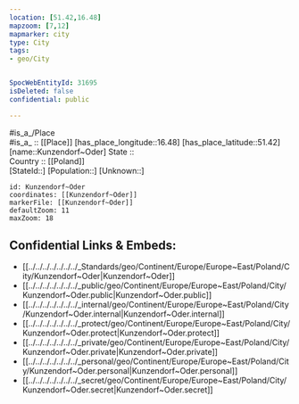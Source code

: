 ```yaml
---
location: [51.42,16.48] 
mapzoom: [7,12] 
mapmarker: city 
type: City
tags:
- geo/City


SpocWebEntityId: 31695
isDeleted: false
confidential: public

---
```

#is_a_/Place  
#is_a_ :: [[Place]] 
[has_place_longitude::16.48] 
[has_place_latitude::51.42] 
[name::Kunzendorf~Oder] 
State ::  
Country :: [[Poland]]  
[StateId::] 
[Population::] 
[Unknown::] 


```leaflet
id: Kunzendorf~Oder
coordinates: [[Kunzendorf~Oder]] 
markerFile: [[Kunzendorf~Oder]] 
defaultZoom: 11 
maxZoom: 18
```


## Confidential Links & Embeds: 
- [[../../../../../../../_Standards/geo/Continent/Europe/Europe~East/Poland/City/Kunzendorf~Oder|Kunzendorf~Oder]] 
- [[../../../../../../../_public/geo/Continent/Europe/Europe~East/Poland/City/Kunzendorf~Oder.public|Kunzendorf~Oder.public]] 
- [[../../../../../../../_internal/geo/Continent/Europe/Europe~East/Poland/City/Kunzendorf~Oder.internal|Kunzendorf~Oder.internal]] 
- [[../../../../../../../_protect/geo/Continent/Europe/Europe~East/Poland/City/Kunzendorf~Oder.protect|Kunzendorf~Oder.protect]] 
- [[../../../../../../../_private/geo/Continent/Europe/Europe~East/Poland/City/Kunzendorf~Oder.private|Kunzendorf~Oder.private]] 
- [[../../../../../../../_personal/geo/Continent/Europe/Europe~East/Poland/City/Kunzendorf~Oder.personal|Kunzendorf~Oder.personal]] 
- [[../../../../../../../_secret/geo/Continent/Europe/Europe~East/Poland/City/Kunzendorf~Oder.secret|Kunzendorf~Oder.secret]] 
